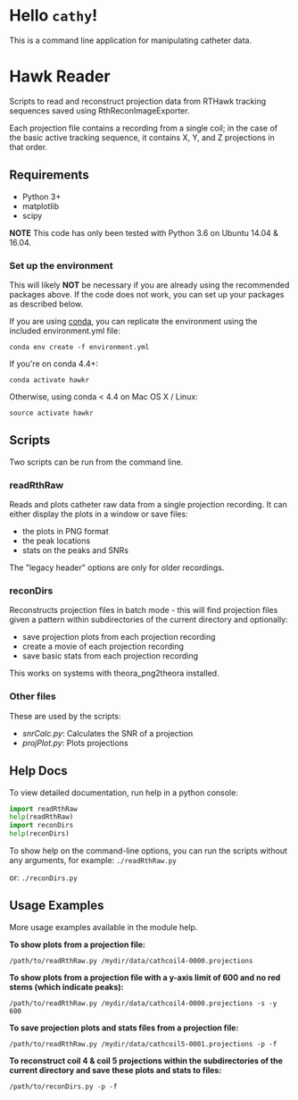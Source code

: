 # Hello `cathy`!

This is a command line application for manipulating catheter data.

# Hawk Reader
Scripts to read and reconstruct projection data from RTHawk tracking sequences saved
using RthReconImageExporter.

Each projection file contains a recording from a single coil; in the 
case of the basic active tracking sequence, it contains X, Y, and Z projections
in that order.

## Requirements
- Python 3+
- matplotlib
- scipy

**NOTE** This code has only been tested with Python 3.6 on Ubuntu 14.04 & 16.04.

### Set up the environment
This will likely **NOT** be necessary if you are already using the recommended packages above. If the code does not work, you can set up your packages as described below.

If you are using [conda](https://conda.io/docs/), you can replicate the environment using the included environment.yml file:
```
conda env create -f environment.yml
```
If you're on conda 4.4+:
```
conda activate hawkr
```
Otherwise, using conda < 4.4 on Mac OS X / Linux:
```
source activate hawkr
```
## Scripts
Two scripts can be run from the command line.
### readRthRaw
Reads and plots catheter raw data from a single projection recording. It can either display the plots in a window or save files:
- the plots in PNG format
- the peak locations
- stats on the peaks and SNRs

The "legacy header" options are only for older recordings.
 
### reconDirs
Reconstructs projection files in batch mode - this will find projection files given a pattern within subdirectories of the current directory and optionally:
- save projection plots from each projection recording
- create a movie of each projection recording
- save basic stats from each projection recording

This works on systems with theora_png2theora installed.

### Other files
These are used by the scripts:
- *snrCalc.py*: Calculates the SNR of a projection
- *projPlot.py*: Plots projections

## Help Docs
To view detailed documentation, run help in a python console:
```python
import readRthRaw
help(readRthRaw)
import reconDirs
help(reconDirs)
```
To show help on the command-line options, you can run the scripts without any arguments, for example: ```./readRthRaw.py```

or: ```./reconDirs.py```

## Usage Examples
More usage examples available in the module help.

**To show plots from a projection file:**
```
/path/to/readRthRaw.py /mydir/data/cathcoil4-0000.projections
```
**To show plots from a projection file with a y-axis limit of 600 and no red stems (which indicate peaks):**
```
/path/to/readRthRaw.py /mydir/data/cathcoil4-0000.projections -s -y 600
```
**To save projection plots and stats files from a projection file:**
```
/path/to/readRthRaw.py /mydir/data/cathcoil5-0001.projections -p -f
```

**To reconstruct coil 4 & coil 5 projections within the subdirectories of the current directory and save these plots and stats to files:**
```
/path/to/reconDirs.py -p -f
```